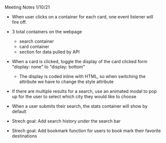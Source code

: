 Meeting Notes 1/10/21
* When user clicks on a container for each card, one event listener will fire off.
* 3 total containers on the webpage
    * search container
    * card container
    * section for data pulled by API

* When a card is clicked, toggle the display of the card clicked form "display: none" to "display: bottom"
    * The display is coded inline with HTML, so when switching the attribute we have to change the style attribute

* If there are multiple results for a search, use an animated modal to pop up for the user to select which city they would like to choose

* When a user submits their search, the stats container will show by default

* Strech goal: Add search history under the search bar

* Strech goal: Add bookmark function for users to book mark their favorite destinations